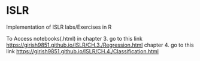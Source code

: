 # ISLR

Implementation of ISLR labs/Exercises in R

To Access notebooks(.html) in chapter 3. go to this link https://girish9851.github.io/ISLR/CH.3./Regression.html
                              chapter 4. go to this link https://girish9851.github.io/ISLR/CH.4./Classification.html
                              
